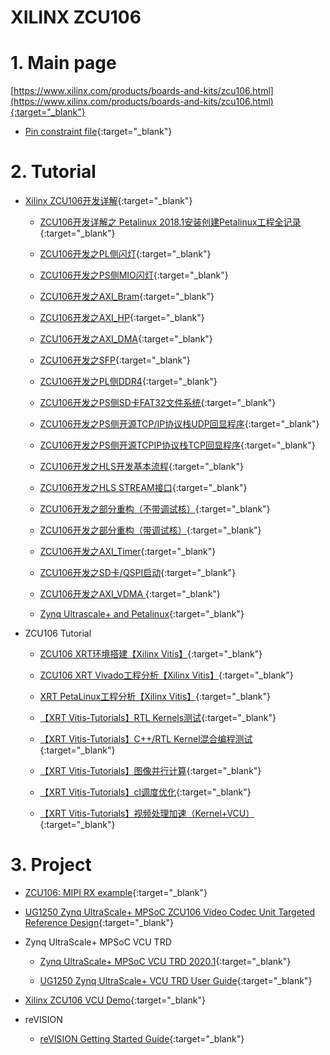 XILINX ZCU106
===



# 1. Main page

[https://www.xilinx.com/products/boards-and-kits/zcu106.html](https://www.xilinx.com/products/boards-and-kits/zcu106.html){:target="_blank"}

- [Pin constraint file](zcu106_pins.xdc){:target="_blank"}

# 2. Tutorial

- [Xilinx ZCU106开发详解](https://blog.csdn.net/lixiaolin126/article/details/83998558){:target="_blank"}

    - [ZCU106开发详解之 Petalinux 2018.1安装创建Petalinux工程全记录](https://blog.csdn.net/lixiaolin126/article/details/84000082){:target="_blank"}

    - [ZCU106开发之PL侧闪灯](https://blog.csdn.net/lixiaolin126/article/details/83956855){:target="_blank"}

    - [ZCU106开发之PS侧MIO闪灯](https://blog.csdn.net/lixiaolin126/article/details/83957270){:target="_blank"}

    - [ZCU106开发之AXI_Bram](https://blog.csdn.net/lixiaolin126/article/details/83957876){:target="_blank"}

    - [ZCU106开发之AXI_HP](https://blog.csdn.net/lixiaolin126/article/details/83958127){:target="_blank"}

    - [ZCU106开发之AXI_DMA](https://blog.csdn.net/lixiaolin126/article/details/83958179){:target="_blank"}

    - [ZCU106开发之SFP](https://blog.csdn.net/lixiaolin126/article/details/83958289){:target="_blank"}

    - [ZCU106开发之PL侧DDR4](https://blog.csdn.net/lixiaolin126/article/details/83958665){:target="_blank"}

    - [ZCU106开发之PS侧SD卡FAT32文件系统](https://blog.csdn.net/lixiaolin126/article/details/83959214){:target="_blank"}

    - [ZCU106开发之PS侧开源TCP/IP协议栈UDP回显程序](https://blog.csdn.net/lixiaolin126/article/details/83959349){:target="_blank"}
  
    - [ZCU106开发之PS侧开源TCPIP协议栈TCP回显程序](https://blog.csdn.net/lixiaolin126/article/details/83959533){:target="_blank"}

    - [ZCU106开发之HLS开发基本流程](https://blog.csdn.net/lixiaolin126/article/details/83959666){:target="_blank"}

    - [ZCU106开发之HLS STREAM接口](https://blog.csdn.net/lixiaolin126/article/details/83959708){:target="_blank"}

    - [ZCU106开发之部分重构（不带调试核）](https://blog.csdn.net/lixiaolin126/article/details/84502737){:target="_blank"}

    - [ZCU106开发之部分重构（带调试核）](https://blog.csdn.net/lixiaolin126/article/details/84502775){:target="_blank"}

    - [ZCU106开发之AXI_Timer](https://blog.csdn.net/lixiaolin126/article/details/84778291){:target="_blank"}

    - [ZCU106开发之SD卡/QSPI启动](https://blog.csdn.net/lixiaolin126/article/details/84778326){:target="_blank"}

    - [ZCU106开发之AXI_VDMA ](https://blog.csdn.net/lixiaolin126/article/details/84925081){:target="_blank"}
 
    - [Zynq Ultrascale+ and Petalinux](https://www.youtube.com/watch?v=fBujI5d3DKM){:target="_blank"}
    
-  ZCU106 Tutorial

    - [ZCU106 XRT环境搭建【Xilinx Vitis】](https://blog.csdn.net/vacajk/article/details/103434559){:target="_blank"}
    
    - [ZCU106 XRT Vivado工程分析【Xilinx Vitis】](https://blog.csdn.net/vacajk/article/details/103542739){:target="_blank"}

    - [XRT PetaLinux工程分析【Xilinx Vitis】](https://blog.csdn.net/vacajk/article/details/103543175){:target="_blank"}
    
    - [【XRT Vitis-Tutorials】RTL Kernels测试](https://blog.csdn.net/vacajk/article/details/103543748){:target="_blank"}
    
    - [【XRT Vitis-Tutorials】C++/RTL Kernel混合编程测试](https://blog.csdn.net/vacajk/article/details/103549318){:target="_blank"}
    
    - [【XRT Vitis-Tutorials】图像并行计算](https://blog.csdn.net/vacajk/article/details/105321711){:target="_blank"}
    
    - [【XRT Vitis-Tutorials】cl调度优化](https://blog.csdn.net/vacajk/article/details/105330036){:target="_blank"}
    
    - [【XRT Vitis-Tutorials】视频处理加速（Kernel+VCU）](https://blog.csdn.net/vacajk/article/details/105354299){:target="_blank"}

# 3. Project

- [ZCU106: MIPI RX example](https://forums.xilinx.com/t5/Video-and-Audio/ZCU106-MIPI-RX-example/m-p/879341){:target="_blank"}

- [UG1250 Zynq UltraScale+ MPSoC ZCU106 Video Codec Unit Targeted Reference Design](https://www.xilinx.com/support/documentation/boards_and_kits/zcu106/2020_1/ug1250-zcu106-vcu-trd.pdf){:target="_blank"}

- Zynq UltraScale+ MPSoC VCU TRD

    - [Zynq UltraScale+ MPSoC VCU TRD 2020.1](https://xilinx-wiki.atlassian.net/wiki/spaces/A/pages/460948332/Zynq+UltraScale+MPSoC+VCU+TRD+2020.1){:target="_blank"}

    - [UG1250 Zynq UltraScale+ VCU TRD User Guide](https://www.xilinx.com/support/documentation/boards_and_kits/zcu106/2020_1/ug1250-zcu106-vcu-trd.pdf){:target="_blank"}

- [Xilinx ZCU106 VCU Demo](https://www.cnblogs.com/idyllcheung/p/12809821.html){:target="_blank"}

- reVISION

    - [reVISION Getting Started Guide](https://xilinx-wiki.atlassian.net/wiki/spaces/A/pages/18842370/reVISION+Getting+Started+Guide?responseTo+target=){:target="_blank"}